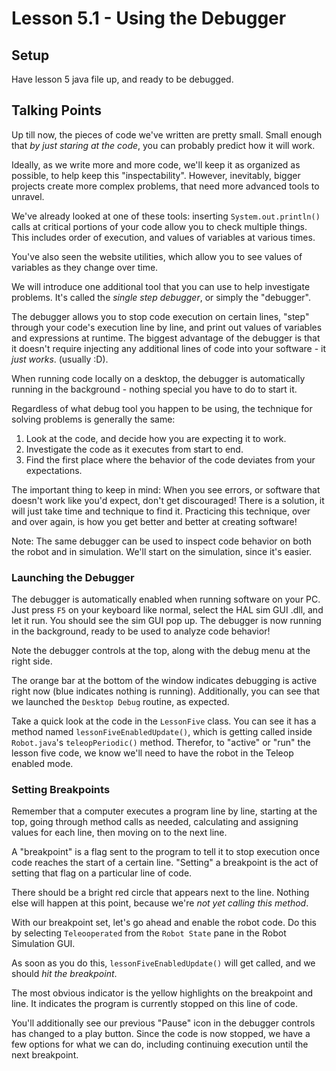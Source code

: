 # Lesson 5.1 - Using the Debugger

## Setup 

Have lesson 5 java file up, and ready to be debugged.

## Talking Points

Up till now, the pieces of code we've written are pretty small. Small enough that _by just staring at the code_, you can probably predict how it will work.

Ideally, as we write more and more code, we'll keep it as organized as possible, to help keep this "inspectability". However, inevitably, bigger projects create more complex problems, that need more advanced tools to unravel.

We've already looked at one of these tools: inserting `System.out.println()` calls at critical portions of your code allow you to check multiple things. This includes order of execution, and values of variables at various times.

You've also seen the website utilities, which allow you to see values of variables as they change over time.

We will introduce one additional tool that you can use to help investigate problems. It's called the _single step debugger_, or simply the "debugger".

The debugger allows you to stop code execution on certain lines, "step" through your code's execution line by line, and print out values of variables and expressions at runtime. The biggest advantage of the debugger is that it doesn't require injecting any additional lines of code into your software - it _just works_. (usually :D).

When running code locally on a desktop, the debugger is automatically running in the background - nothing special you have to do to start it.

Regardless of what debug tool you happen to be using, the technique for solving problems is generally the same:

1) Look at the code, and decide how you are expecting it to work.
2) Investigate the code as it executes from start to end.
3) Find the first place where the behavior of the code deviates from your expectations.

The important thing to keep in mind: When you see errors, or software that doesn't work like you'd expect, don't get discouraged! There is a solution, it will just take time and technique to find it. Practicing this technique, over and over again, is how you get better and better at creating software!

Note: The same debugger can be used to inspect code behavior on both the robot and in simulation. We'll start on the simulation, since it's easier.

### Launching the Debugger

The debugger is automatically enabled when running software on your PC. Just press `F5` on your keyboard like normal, select the HAL sim GUI .dll, and let it run. You should see the sim GUI pop up. The debugger is now running in the background, ready to be used to analyze code behavior!

Note the debugger controls at the top, along with the debug menu at the right side.

The orange bar at the bottom of the window indicates debugging is active right now (blue indicates nothing is running). Additionally, you can see that we launched the `Desktop Debug` routine, as expected.

Take a quick look at the code in the  `LessonFive` class. You can see it has a method named `lessonFiveEnabledUpdate()`, which is getting called inside `Robot.java`'s `teleopPeriodic()` method. Therefor, to "active" or "run" the lesson five code, we know we'll need to have the robot in the Teleop enabled mode.

### Setting Breakpoints

Remember that a computer executes a program line by line, starting at the top, going through method calls as needed, calculating and assigning values for each line, then moving on to the next line.

A "breakpoint" is a flag sent to the program to tell it to stop execution once code reaches the start of a certain line. "Setting" a breakpoint is the act of setting that flag on a particular line of code.

There should be a bright red circle that appears next to the line. Nothing else will happen at this point, because we're _not yet calling this method_.

With our breakpoint set, let's go ahead and enable the robot code. Do this by selecting `Teleooperated` from the `Robot State` pane in the Robot Simulation GUI.

As soon as you do this, `lessonFiveEnabledUpdate()` will get called, and we should _hit the breakpoint_. 

The most obvious indicator is the yellow highlights on the breakpoint and line. It indicates the program is currently stopped on this line of code.

You'll additionally see our previous "Pause" icon in the debugger controls has changed to a play button. Since the code is now stopped, we have a few options for what we can do, including continuing execution until the next breakpoint.